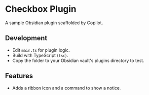 # Checkbox Plugin

A sample Obsidian plugin scaffolded by Copilot.

## Development
- Edit `main.ts` for plugin logic.
- Build with TypeScript (`tsc`).
- Copy the folder to your Obsidian vault's plugins directory to test.

## Features
- Adds a ribbon icon and a command to show a notice.
